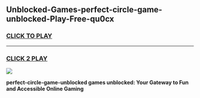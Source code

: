
## Unblocked-Games-perfect-circle-game-unblocked-Play-Free-qu0cx
<h3>
<a href="https://premium76.site?title=perfect-circle-game-unblocked&ref=18A">CLICK TO PLAY</a></h3>
<hr>

<h3>
<a href="https://premium76.site?title=perfect-circle-game-unblocked&ref=18A">CLICK 2 PLAY</a>
  
</h3>

<a href="https://premium76.site?title=perfect-circle-game-unblocked&ref=18A"><img src="https://clearcache.store/games.png"></a>


**perfect-circle-game-unblocked games unblocked: Your Gateway to Fun and Accessible Online Gaming**
